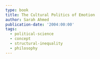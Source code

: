 ```yaml
---
type: book
title: The Cultural Politics of Emotion
author: Sarah Ahmed
publication-date: '2004:00:00'
tags:
  - political-science
  - concept
  - structural-inequality
  - philosophy
---
```


